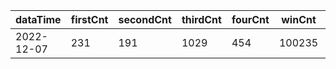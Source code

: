 |dataTime|firstCnt|secondCnt|thirdCnt|fourCnt|winCnt|vrate|wrate|
|-|-|-|-|-|-|-|-|
|2022-12-07|231|191|1029|454|100235|0%|0%|